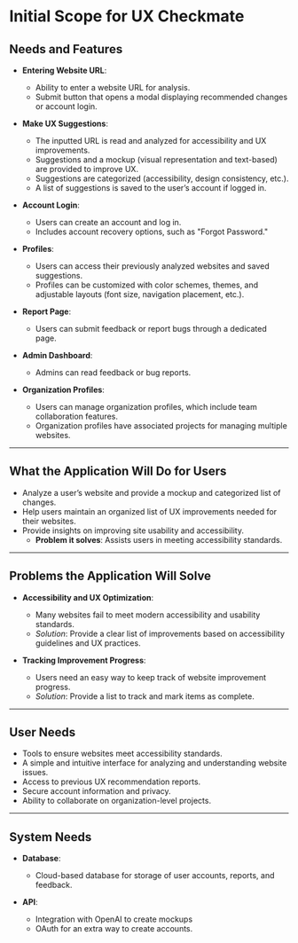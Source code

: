 # **Initial Scope for UX Checkmate**

## **Needs and Features**
- **Entering Website URL**:  
  - Ability to enter a website URL for analysis.  
  - Submit button that opens a modal displaying recommended changes or account login.  

- **Make UX Suggestions**:  
  - The inputted URL is read and analyzed for accessibility and UX improvements.  
  - Suggestions and a mockup (visual representation and text-based) are provided to improve UX.  
  - Suggestions are categorized (accessibility, design consistency, etc.).  
  - A list of suggestions is saved to the user’s account if logged in.  

- **Account Login**:  
  - Users can create an account and log in.  
  - Includes account recovery options, such as "Forgot Password."  

- **Profiles**:  
  - Users can access their previously analyzed websites and saved suggestions.  
  - Profiles can be customized with color schemes, themes, and adjustable layouts (font size, navigation placement, etc.).  

- **Report Page**:  
  - Users can submit feedback or report bugs through a dedicated page.

- **Admin Dashboard**:  
  - Admins can read feedback or bug reports.  

- **Organization Profiles**:  
  - Users can manage organization profiles, which include team collaboration features.  
  - Organization profiles have associated projects for managing multiple websites.  

---

## **What the Application Will Do for Users**  
- Analyze a user’s website and provide a mockup and categorized list of changes.  
- Help users maintain an organized list of UX improvements needed for their websites.  
- Provide insights on improving site usability and accessibility.  
  - **Problem it solves**: Assists users in meeting accessibility standards.

---

## **Problems the Application Will Solve**
- **Accessibility and UX Optimization**:  
  - Many websites fail to meet modern accessibility and usability standards.  
  - *Solution*: Provide a clear list of improvements based on accessibility guidelines and UX practices.  

- **Tracking Improvement Progress**:  
  - Users need an easy way to keep track of website improvement progress.  
  - *Solution*: Provide a list to track and mark items as complete.    

---

## **User Needs**
- Tools to ensure websites meet accessibility standards.  
- A simple and intuitive interface for analyzing and understanding website issues.  
- Access to previous UX recommendation reports.  
- Secure account information and privacy.  
- Ability to collaborate on organization-level projects.  

---

## **System Needs**
- **Database**:  
  - Cloud-based database for storage of user accounts, reports, and feedback.  

- **API**:  
  - Integration with OpenAI to create mockups
  - OAuth for an extra way to create accounts.


